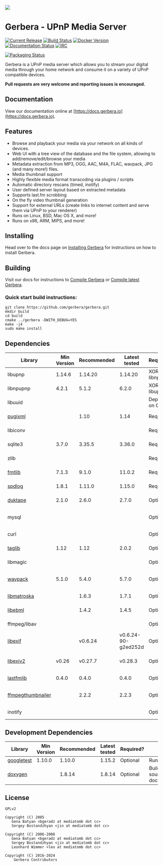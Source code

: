 <img style="background: rgb(248, 248, 248); @media (prefers-color-scheme: dark) {  background: rgb(7, 7, 7);}" src="https://github.com/gerbera/gerbera/blob/master/artwork/logo-horiz.png?raw=true" />

# Gerbera - UPnP Media Server

[![Current Release](https://img.shields.io/github/release/gerbera/gerbera.svg?style=for-the-badge)](https://github.com/gerbera/gerbera/releases/latest) [![Build Status](https://img.shields.io/github/actions/workflow/status/gerbera/gerbera/ci.yml?style=for-the-badge&branch=master)](https://github.com/gerbera/gerbera/actions?query=workflow%3A%22CI+validation%22+branch%3Amaster) [![Docker Version](https://img.shields.io/docker/v/gerbera/gerbera?color=teal&label=docker&logoColor=white&sort=semver&style=for-the-badge)](https://hub.docker.com/r/gerbera/gerbera/tags?name=2.) [![Documentation Status](https://img.shields.io/readthedocs/gerbera?style=for-the-badge)](http://docs.gerbera.io/en/stable/?badge=stable) [![IRC](https://img.shields.io/badge/IRC-on%20libera.chat-orange.svg?style=for-the-badge)](https://web.libera.chat/?channels=#gerbera)

[![Packaging Status](https://repology.org/badge/tiny-repos/gerbera.svg?header=PACKAGES&style=for-the-badge)](https://repology.org/metapackage/gerbera/versions)

Gerbera is a UPnP media server which allows you to stream your digital media through your home network and consume it on a variety of UPnP compatible devices.

**Pull requests are very welcome and reporting issues is encouraged.**

## Documentation
View our documentation online at [https://docs.gerbera.io](https://docs.gerbera.io).

## Features
* Browse and playback your media via your network on all kinds of devices.
* Web UI with a tree view of the database and the file system, allowing to add/remove/edit/browse your media
* Metadata extraction from MP3, OGG, AAC, M4A, FLAC, wavpack, JPG (and many more!) files.
* Media thumbnail support
* Highly flexible media format transcoding via plugins / scripts
* Automatic directory rescans (timed, inotify)
* User defined server layout based on extracted metadata
* Supports last.fm scrobbing
* On the fly video thumbnail generation
* Support for external URLs (create links to internet content and serve them via UPnP to your renderer)
* Runs on Linux, BSD, Mac OS X, and more!
* Runs on x86, ARM, MIPS, and more!

## Installing
Head over to the docs page on [Installing Gerbera](https://docs.gerbera.io/en/stable/install.html) for instructions on
how to install Gerbera.

## Building
Visit our docs for instructions to [Compile Gerbera](https://docs.gerbera.io/en/stable/compile.html) or [Compile latest Gerbera](https://docs.gerbera.io/en/latest/compile.html).

### Quick start build instructions:
```
git clone https://github.com/gerbera/gerbera.git
mkdir build
cd build
cmake ../gerbera -DWITH_DEBUG=YES
make -j4
sudo make install
```

## Dependencies

| Library             | Min Version | Recommended | Latest tested       | Required?     | Note                       | Default  |
|---------------------|-------------|-------------|---------------------|---------------|----------------------------|----------|
| libupnp             | 1.14.6      | 1.14.20     | 1.14.20             | XOR libnpupnp | [pupnp]                    |          |
| libnpupnp           | 4.2.1       | 5.1.2       | 6.2.0               | XOR libupnp   | [npupnp]                   | Disabled |
| libuuid             |             |             |                     | Depends on OS | Not required on \*BSD      |          |
| [pugixml]           |             | 1.10        | 1.14                | Required      | XML file and data support  |          |
| libiconv            |             |             |                     | Required      | Charset conversion         |          |
| sqlite3             | 3.7.0       | 3.35.5      | 3.36.0              | Required      | Database storage           |          |
| zlib                |             |             |                     | Required      | Data compression           |          |
| [fmtlib]            | 7.1.3       | 9.1.0       | 11.0.2              | Required      | Fast string formatting     |          |
| [spdlog]            | 1.8.1       | 1.11.0      | 1.15.0              | Required      | Runtime logging            |          |
| [duktape]           | 2.1.0       | 2.6.0       | 2.7.0               | Optional      | Scripting Support          | Enabled  |
| mysql               |             |             |                     | Optional      | Alternate database storage | Disabled |
| curl                |             |             |                     | Optional      | Enables web services       | Enabled  |
| [taglib]            | 1.12        | 1.12        | 2.0.2               | Optional      | Audio tag support          | Enabled  |
| libmagic            |             |             |                     | Optional      | File type detection        | Enabled  |
| [wavpack]           | 5.1.0       | 5.4.0       | 5.7.0               | Optional      | WavPack metadata support   | Disabled |
| [libmatroska]       |             | 1.6.3       | 1.7.1               | Optional      | MKV metadata               | Enabled  |
| [libebml]           |             | 1.4.2       | 1.4.5               | Optional      | requird by [libmatroska]   | Enabled  |
| ffmpeg/libav        |             |             |                     | Optional      | File metadata              | Disabled |
| [libexif]           |             | v0.6.24     | v0.6.24-90-g2ed252d | Optional      | JPEG Exif metadata         | Enabled  |
| [libexiv2]          | v0.26       | v0.27.7     | v0.28.3             | Optional      | Exif, IPTC, XMP metadata   | Disabled |
| [lastfmlib]         | 0.4.0       | 0.4.0       | 0.4.0               | Optional      | Enables scrobbling         | Disabled |
| [ffmpegthumbnailer] |             | 2.2.2       | 2.2.3               | Optional      | Generate video thumbnails  | Disabled |
| inotify             |             |             |                     | Optional      | Efficient file monitoring  | Enabled  |

## Development Dependencies

| Library             | Min Version | Recommended | Latest tested | Required?     | Note                           | Default  |
|---------------------|-------------|-------------|---------------|---------------|--------------------------------|----------|
| [googletest]        | 1.10.0      | 1.10.0      | 1.15.2        | Optional      | Running tests                  | Disabled |
| [doxygen]           |             | 1.8.14      | 1.8.14        | Optional      | Building source documentation  | Disabled |

## License

    GPLv2

    Copyright (C) 2005
       Gena Batyan <bgeradz at mediatomb dot cc>
       Sergey Bostandzhyan <jin at mediatomb dot cc>

    Copyright (C) 2006-2008
       Gena Batyan <bgeradz at mediatomb dot cc>
       Sergey Bostandzhyan <jin at mediatomb dot cc>
       Leonhard Wimmer <leo at mediatomb dot cc>

    Copyright (C) 2016-2024
        Gerbera Contributors

[Docker Hub]: https://hub.docker.com/r/gerbera/gerbera
[duktape]: https://duktape.org
[doxygen]: https://github.com/doxygen/doxygen
[ffmpegthumbnailer]: https://github.com/dirkvdb/ffmpegthumbnailer
[fmtlib]: https://github.com/fmtlib/fmt
[googletest]: https://github.com/google/googletest
[lastfmlib]: https://github.com/dirkvdb/lastfmlib
[libebml]: https://github.com/Matroska-Org/libebml
[libexif]: https://github.com/libexif/libexif
[libexiv2]: https://github.com/Exiv2/exiv2
[libmatroska]: https://github.com/Matroska-Org/libmatroska
[npupnp]: https://www.lesbonscomptes.com/upmpdcli/npupnp-doc/libnpupnp.html
[pugixml]: https://github.com/zeux/pugixml
[pupnp]: https://github.com/pupnp/pupnp
[spdlog]: https://github.com/gabime/spdlog
[taglib]: https://taglib.org/
[wavpack]: https://www.wavpack.com/

